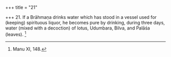 +++
title = "21"

+++
21. If a Brāhmaṇa drinks water which has stood in a vessel used for (keeping) spirituous liquor, he becomes pure by drinking, during three days, water (mixed with a decoction) of lotus, Udumbara, Bilva, and Palāśa (leaves). [^15] 


[^15]:  Manu XI, 148.
